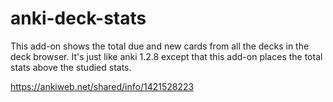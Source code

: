# anki-deck-stats
This add-on shows the total due and new cards from all the decks in the deck browser. It's just like anki 1.2.8 except that this add-on places the total stats above the studied stats.

https://ankiweb.net/shared/info/1421528223
